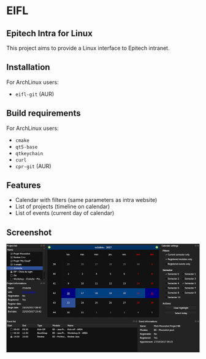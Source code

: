 # EIFL
## Epitech Intra for Linux

This project aims to provide a Linux interface to Epitech intranet.

## Installation

For ArchLinux users:

- `eifl-git` (AUR)

## Build requirements

For ArchLinux users:

- `cmake`
- `qt5-base`
- `qtkeychain`
- `curl`
- `cpr-git` (AUR)

## Features

- Calendar with filters (same parameters as intra website)
- List of projects (timeline on calendar)
- List of events (current day of calendar)

## Screenshot

![EIFL screenshot](/res/misc/screenshot.png?raw=true)

